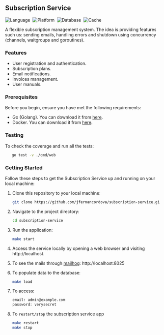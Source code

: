 ## Subscription Service

![Language](https://img.shields.io/badge/language-Go-orange.svg)&nbsp;
![Platform](https://img.shields.io/badge/platform-docker-blue.svg)&nbsp;
![Database](https://img.shields.io/badge/database-postgreSQL-pink.svg)&nbsp;
![Cache](https://img.shields.io/badge/cache-redis-red.svg)&nbsp;

A flexible subscription management system. The idea is providing features such us: sending emails, handling errors and shutdown using concurrency (channels, waitgroups and goroutines).

### Features

- User registration and authentication.
- Subscription plans.
- Email notifications.
- Invoices management.
- User manuals.

### Prerequisites

Before you begin, ensure you have met the following requirements:

- Go (Golang). You can download it from [here](https://golang.org/dl/).
- Docker. You can download it from [here](https://docs.docker.com/get-docker/).


### Testing

To check the coverage and run all the tests:

   ```bash
      go test -v ./cmd/web
   ```

### Getting Started

Follow these steps to get the Subscription Service up and running on your local machine:

1. Clone this repository to your local machine:

   ```bash
   git clone https://github.com/jfernancordova/subscription-service.git

2. Navigate to the project directory:

   ```bash
   cd subscription-service

3. Run the application:
   ```bash
   make start

4. Access the service locally by opening a web browser and visiting http://localhost.

5. To see the mails through [mailhog](https://github.com/mailhog/MailHog): http://localhost:8025

6. To populate data to the database:
   ```bash
   make load

7. To access:
   ```bash
   email: admin@example.com
   password: verysecret

8. To `restart/stop` the subscription service app
   ```bash
   make restart
   make stop
